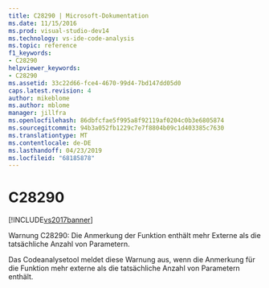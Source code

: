 ```yaml
---
title: C28290 | Microsoft-Dokumentation
ms.date: 11/15/2016
ms.prod: visual-studio-dev14
ms.technology: vs-ide-code-analysis
ms.topic: reference
f1_keywords:
- C28290
helpviewer_keywords:
- C28290
ms.assetid: 33c22d66-fce4-4670-99d4-7bd147dd05d0
caps.latest.revision: 4
author: mikeblome
ms.author: mblome
manager: jillfra
ms.openlocfilehash: 86dbfcfae5f995a8f92119af0204c0b3e6805874
ms.sourcegitcommit: 94b3a052fb1229c7e7f8804b09c1d403385c7630
ms.translationtype: MT
ms.contentlocale: de-DE
ms.lasthandoff: 04/23/2019
ms.locfileid: "68185878"
---
```

# <a name="c28290"></a>C28290
[!INCLUDE[vs2017banner](../includes/vs2017banner.md)]

Warnung C28290: Die Anmerkung der Funktion enthält mehr Externe als die tatsächliche Anzahl von Parametern.  
  
 Das Codeanalysetool meldet diese Warnung aus, wenn die Anmerkung für die Funktion mehr externe als die tatsächliche Anzahl von Parametern enthält.
